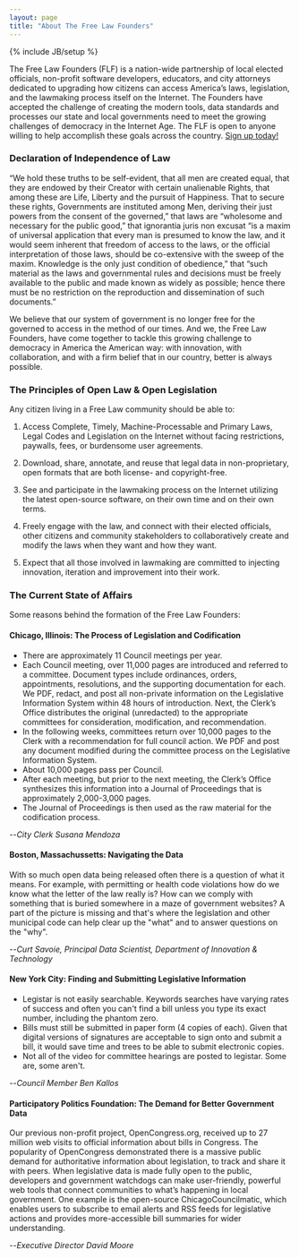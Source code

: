 ```yaml
---
layout: page
title: "About The Free Law Founders"
---
```

{% include JB/setup %}

The Free Law Founders (FLF) is a nation-wide partnership of local elected officials, non-profit software developers, educators, and city attorneys dedicated to upgrading how citizens can access America’s laws, legislation, and the lawmaking process itself on the Internet. The Founders have accepted the challenge of creating the modern tools, data standards and processes our state and local governments need to meet the growing challenges of democracy in the Internet Age. The FLF is open to anyone willing to help accomplish these goals across the country. [Sign up today!](http://bit.ly/1mM1ZVe) 

### Declaration of Independence of Law

“We hold these truths to be self-evident, that all men are created equal, that they are endowed by their Creator with certain unalienable Rights, that among these are Life, Liberty and the pursuit of Happiness. That to secure these rights, Governments are instituted among Men, deriving their just powers from the consent of the governed,” that laws are “wholesome and necessary for the public good,” that ignorantia juris non excusat “is a maxim of universal application that every man is presumed to know the law, and it would seem inherent that freedom of access to the laws, or the official interpretation of those laws, should be co-extensive with the sweep of the maxim. Knowledge is the only just condition of obedience,” that “such material as the laws and governmental rules and decisions must be freely available to the public and made known as widely as possible; hence there must be no restriction on the reproduction and dissemination of such documents.”

We believe that our system of government is no longer free for the governed to access in the method of our times. And we, the Free Law Founders, have come together to tackle this growing challenge to democracy in America the American way: with innovation, with collaboration, and with a firm belief that in our country, better is always possible.

### The Principles of Open Law & Open Legislation

Any citizen living in a Free Law community should be able to: 

1. Access Complete, Timely, Machine-Processable and Primary Laws, Legal Codes and Legislation on the Internet without facing restrictions, paywalls, fees, or burdensome user agreements. 

2. Download, share, annotate, and reuse that legal data in non-proprietary, open formats that are both license- and copyright-free.

3. See and participate in the lawmaking process on the Internet utilizing the latest open-source software, on their own time and on their own terms.

4. Freely engage with the law, and connect with their elected officials, other citizens and community stakeholders to collaboratively create and modify the laws when they want and how they want.

5. Expect that all those involved in lawmaking are committed to injecting innovation, iteration and improvement into their work.

### The Current State of Affairs

Some reasons behind the formation of the Free Law Founders:

#### Chicago, Illinois: The Process of Legislation and Codification 


* There are approximately 11 Council meetings per year.
* Each Council meeting, over 11,000 pages are introduced and referred to a committee. Document types include ordinances, orders, appointments, resolutions, and the supporting documentation for each. We PDF, redact, and post all non-private information on the Legislative Information System within 48 hours of introduction. Next, the Clerk’s Office distributes the original (unredacted) to the appropriate committees for consideration, modification, and recommendation.
* In the following weeks, committees return over 10,000 pages to the Clerk with a recommendation for full council action. We PDF and post any document modified during the committee process on the Legislative Information System.
* About 10,000 pages pass per Council.
* After each meeting, but prior to the next meeting, the Clerk’s Office synthesizes this information into a Journal of Proceedings that is approximately 2,000-3,000 pages.
* The Journal of Proceedings is then used as the raw material for the codification process.

--*City Clerk Susana Mendoza* 


#### Boston, Massachussetts: Navigating the Data 

With so much open data being released often there is a question of what it means. For example, with permitting or health code violations how do we know what the letter of the law really is? How can we comply with something that is buried somewhere in a maze of government websites? A part of the picture is missing and that's where the legislation and other municipal code can help clear up the "what" and to answer questions on the "why".

--*Curt Savoie, Principal Data Scientist, Department of Innovation & Technology*


#### New York City: Finding and Submitting Legislative Information  

* Legistar is not easily searchable. Keywords searches have varying rates of success and often you can't find a bill unless you type its exact number, including the phantom zero.
* Bills must still be submitted in paper form (4 copies of each). Given that digital versions of signatures are acceptable to sign onto and submit a bill, it would save time and trees to be able to submit electronic copies.
* Not all of the video for committee hearings are posted to legistar. Some are, some aren't.

--*Council Member Ben Kallos*

#### Participatory Politics Foundation: The Demand for Better Government Data 

Our previous non-profit project, OpenCongress.org, received up to 27 million web visits to official information about bills in Congress. The popularity of OpenCongress demonstrated there is a massive public demand for authoritative information about legislation, to track and share it with peers. When legislative data is made fully open to the public, developers and government watchdogs can make user-friendly, powerful web tools that connect communities to what’s happening in local government. One example is the open-source ChicagoCouncilmatic, which enables users to subscribe to email alerts and RSS feeds for legislative actions and provides more-accessible bill summaries for wider understanding. 

--*Executive Director David Moore* 
